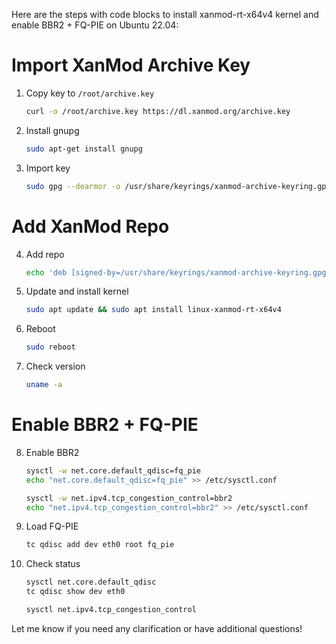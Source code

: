 Here are the steps with code blocks to install xanmod-rt-x64v4 kernel and enable BBR2 + FQ-PIE on Ubuntu 22.04:

# Import XanMod Archive Key

1. Copy key to `/root/archive.key`

    ```bash
    curl -o /root/archive.key https://dl.xanmod.org/archive.key
    ```

2. Install gnupg

    ```bash
    sudo apt-get install gnupg
    ```

3. Import key

    ```bash    
    sudo gpg --dearmor -o /usr/share/keyrings/xanmod-archive-keyring.gpg /root/archive.key
    ```

# Add XanMod Repo

4. Add repo

    ```bash
    echo 'deb [signed-by=/usr/share/keyrings/xanmod-archive-keyring.gpg] http://deb.xanmod.org releases main' | sudo tee /etc/apt/sources.list.d/xanmod-release.list
    ```

5. Update and install kernel

    ```bash
    sudo apt update && sudo apt install linux-xanmod-rt-x64v4
    ``` 

6. Reboot

    ```bash
    sudo reboot
    ```

7. Check version

    ```bash
    uname -a
    ```

# Enable BBR2 + FQ-PIE

8. Enable BBR2

    ```bash
    sysctl -w net.core.default_qdisc=fq_pie
    echo "net.core.default_qdisc=fq_pie" >> /etc/sysctl.conf
    
    sysctl -w net.ipv4.tcp_congestion_control=bbr2
    echo "net.ipv4.tcp_congestion_control=bbr2" >> /etc/sysctl.conf
    ```

9. Load FQ-PIE

    ```bash
    tc qdisc add dev eth0 root fq_pie
    ```

10. Check status

    ```bash
    sysctl net.core.default_qdisc
    tc qdisc show dev eth0
    
    sysctl net.ipv4.tcp_congestion_control
    ```

Let me know if you need any clarification or have additional questions!
